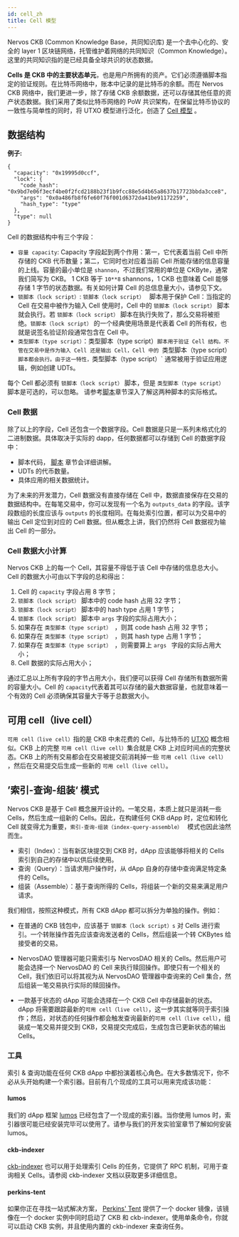```yaml
---
id: cell_zh
title: Cell 模型
---
```


Nervos CKB (Common Knowledge Base，共同知识库) 是一个去中心化的、安全的 layer 1 区块链网络，托管维护着网络的共同知识（Common Knowledge）。这里的共同知识指的是已经具备全球共识的状态数据。 

**Cells 是 CKB 中的主要状态单元**，也是用户所拥有的资产。它们必须遵循脚本指定的验证规则。在比特币网络中，账本中记录的是比特币的余额。而在 Nervos CKB 网络中，我们更进一步，除了存储 CKB 余额数据，还可以存储其他任意的资产状态数据。我们采用了类似比特币网络的 PoW 共识架构，在保留比特币协议的一致性与简单性的同时，将 UTXO 模型进行泛化，创造了 [Cell 模型](https://medium.com/nervosnetwork/https-medium-com-nervosnetwork-cell-model-7323fca57571) 。

## 数据结构

**例子:**

```
{
  "capacity": "0x19995d0ccf",
  "lock": {
    "code_hash": "0x9bd7e06f3ecf4be0f2fcd2188b23f1b9fcc88e5d4b65a8637b17723bbda3cce8",
    "args": "0x0a486fb8f6fe60f76f001d6372da41be91172259",
    "hash_type": "type"
  },
  "type": null
}
```

Cell 的数据结构中有三个字段：

* `容量 capacity`: Capacity 字段起到两个作用：第一，它代表着当前 Cell 中所存储的 CKB 代币数量；第二，它同时也对应着当前 Cell 所能存储的信息容量的上线。容量的最小单位是 `shannon`，不过我们常用的单位是 CKByte，通常我们简写为 CKB。 1 CKB 等于 `10**8` shannons，1 CKB 也意味着 Cell 能够存储 1 字节的状态数据。有关如何计算 Cell 的总信息量大小，请参见下文。
* `锁脚本（lock script）`:  `锁脚本（lock script） ` 脚本用于保护 Cell：当指定的 Cell 在交易中被作为输入 Cell 使用时，Cell 中的 `锁脚本（lock script）` 脚本就会执行。若 `锁脚本（lock script）` 脚本在执行失败了，那么交易将被拒绝。`锁脚本（lock script）` 的一个经典使用场景是代表着 Cell 的所有权，也就是说签名验证阶段通常包含在 Cell 中。
* `类型脚本（type script）`：类型脚本（type script）`脚本用于验证 Cell 结构。不管在交易中是作为输入 Cell 还是输出 Cell，Cell 中的 `类型脚本（type script）` 脚本都会执行。由于这一特性，`类型脚本（type script）` 通常被用于验证应用逻辑，例如创建 UDTs。

每个 Cell 都必须有 `锁脚本（lock script）` 脚本，但是 `类型脚本（type script）` 脚本是可选的，可以忽略。 请参考[脚本](script_zh.md)章节深入了解这两种脚本的实际格式。

### Cell 数据

除了以上的字段，Cell 还包含一个数据字段。Cell 数据是只是一系列未格式化的二进制数据。具体取决于实际的 dapp，任何数据都可以存储到 Cell 的数据字段中：

* 脚本代码， [脚本](script_zh.md) 章节会详细讲解。
* UDTs 的代币数量。
* 具体应用的相关数据统计。

为了未来的开发潜力，Cell 数据没有直接存储在 Cell 中，数据直接保存在交易的数据结构中。在每笔交易中，你可以发现有一个名为 `outputs_data` 的字段。该字段数组的长度应该与 `outputs` 的长度相同。在每处索引位置，都可以为交易中的输出 Cell 定位到对应的 Cell 数据。但从概念上讲，我们仍然将 Cell 数据视为输出 Cell 的一部分。   

### Cell 数据大小计算

Nervos CKB 上的每一个 Cell，其容量不得低于该 Cell 中存储的信息总大小。Cell 的数据大小可由以下字段的总和得出：

1. Cell 的 `capacity` 字段占用 8 字节；
2. `锁脚本（lock script）` 脚本中的 code hash 占用 32 字节；
3. `锁脚本（lock script）` 脚本中的 hash type 占用 1 字节；
4. `锁脚本（lock script）` 脚本中 `args` 字段的实际占用大小；
5. 如果存在 `类型脚本（type script） `，则其 code hash 占用 32 字节；
6. 如果存在 `类型脚本（type script） `，则其 hash type 占用 1 字节；
7. 如果存在 `类型脚本（type script） `，则需要算上 `args ` 字段的实际占用大小；
8. Cell 数据的实际占用大小；

通过汇总以上所有字段的字节占用大小，我们便可以获得 Cell 存储所有数据所需的容量大小。Cell 的 `capacity`代表着其可以存储的最大数据容量，也就意味着一个有效的 Cell 必须确保其容量大于等于总数据大小。

## 可用 cell（live cell）

`可用 cell（live cell）`指的是 CKB 中未花费的 Cell，与比特币的 [UTXO](https://en.wikipedia.org/wiki/Unspent_transaction_output) 概念相似。CKB 上的完整 `可用 cell（live cell）`集合就是 CKB 上对应时间点的完整状态。CKB 上的所有交易都会在交易被提交前消耗掉一些 `可用 cell（live cell） `，然后在交易提交后生成一些新的 `可用 cell（live cell）`。

##  ’索引-查询-组装‘ 模式

Nervos CKB 是基于 Cell 概念展开设计的。一笔交易，本质上就只是消耗一些 Cells，然后生成一组新的 Cells。因此，在构建任何 CKB dApp 时，定位和转化 Cell 就变得尤为重要，`索引-查询-组装（index-query-assemble） ` 模式也因此油然而生。 

* 索引（Index）：当有新区块提交到 CKB 时，dApp 应该能够将相关的 Cells 索引到自己的存储中以供后续使用。
* 查询（Query）：当请求用户操作时，从 dApp 自身的存储中查询满足特定条件的 Cells。
* 组装（Assemble）：基于查询所得的 Cells，将组装一个新的交易来满足用户请求。

我们相信，按照这种模式，所有 CKB dApp 都可以拆分为单独的操作。例如：

* 在普通的 CKB 钱包中，应该基于 `锁脚本（lock script）s` 对 Cells 进行索引。一个转账操作首先应该查询发送者的 Cells，然后组装一个转 CKBytes 给接受者的交易。

* NervosDAO 管理器可能只需索引与 NervosDAO 相关的 Cells。然后用户可能会选择一个 NervosDAO 的 Cell 来执行赎回操作。即使只有一个相关的 Cell，我们依旧可以将其视为从 NervosDAO 管理器中查询来的 Cell 集合，然后组装一笔交易执行实际的赎回操作。
* 一款基于状态的 dApp 可能会选择在一个 CKB Cell 中存储最新的状态。dApp 将需要跟踪最新的`可用 cell（live cell）`，这一步其实就等同于索引操作；然后，对状态的任何操作都会触发查询最新的`可用 cell（live cell）`，组装成一笔交易并提交到 CKB，交易提交完成后，生成包含已更新状态的输出 Cells。

### 工具

索引 & 查询功能在任何 CKB dApp 中都扮演着核心角色。在大多数情况下，你不必从头开始构建一个索引器。目前有几个现成的工具可以用来完成该功能：

#### lumos

我们的 dApp 框架 [lumos](https://github.com/nervosnetwork/lumos) 已经包含了一个现成的索引器。当你使用 lumos 时，索引器很可能已经安装完毕可以使用了。请参与我们的开发实验室章节了解如何安装 lumos。

#### ckb-indexer

[ckb-indexer](https://github.com/quake/ckb-indexer) 也可以用于处理索引 Cells 的任务，它提供了 RPC 机制，可用于查询相关 Cells。请参阅 ckb-indexer 文档以获取更多详细信息。

#### perkins-tent

如果你正在寻找一站式解决方案， [Perkins' Tent](https://github.com/xxuejie/perkins-tent) 提供了一个 docker 镜像，该镜像在一个 docker 实例中同时启动了 CKB 和 ckb-indexer。使用单条命令，你就可以启动 CKB 实例，并且使用内置的 ckb-indexer 来查询任务。